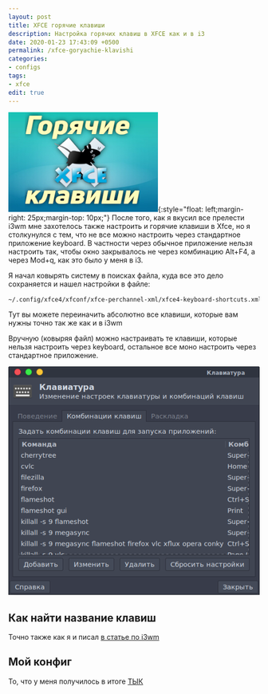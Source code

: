 ```yaml
---
layout: post
title: XFCE горячие клавиши
description: Настройка горячих клавиш в XFCE как и в i3
date: 2020-01-23 17:43:09 +0500
permalink: /xfce-goryachie-klavishi
categories: 
- configs
tags:
- xfce
edit: true
---
```

![Настройка горячих клавиш в XFCE как и в i3](../img/xfce-goryachie-klavishi.jpg){:style="float: left;margin-right: 25px;margin-top: 10px;"}
После того, как я вкусил все прелести i3wm мне захотелось также настроить и горячие клавиши в Xfce, но я столкунулся с тем, что не все можно настроить через стандартное приложение keyboard. В частности через обычное приложение нельзя настроить так, чтобы окно закрывалось не через комбинацию Alt+F4, а через Mod+q, как это было у меня в i3.

Я начал ковырять систему в поисках файла, куда все это дело сохраняется и нашел настройки в файле: 

```sh
~/.config/xfce4/xfconf/xfce-perchannel-xml/xfce4-keyboard-shortcuts.xml
```
Тут вы можете переиначить абсолютно все клавиши, которые вам нужны точно так же как и в i3wm

Вручную (ковыряя файл) можно настраивать те клавиши, которые нельзя настроить через keyboard, остальное все моно настроить через стандартное приложение.

![Настройка горячих клавиш в XFCE как и в i3](../img/2020-01-24_14.png)


## Как найти название клавиш
Точно также как я и писал [в статье по i3wm](https://ordanax.github.io/i3wm)

## Мой конфиг 
То, что у меня получилось в итоге [ТЫК](https://github.com/ordanax/dots/blob/master/xfce4/xfconf/xfce-perchannel-xml/xfce4-keyboard-shortcuts.xml)
